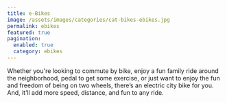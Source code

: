 ```yaml
---
title: e-Bikes
image: /assets/images/categories/cat-bikes-ebikes.jpg
permalink: ebikes
featured: true
pagination: 
  enabled: true
  category: ebikes
---
```


Whether you're looking to commute by bike, enjoy a fun family ride around the neighborhood, pedal to get some exercise, or just want to enjoy the fun and freedom of being on two wheels, there’s an electric city bike for you. And, it’ll add more speed, distance, and fun to any ride.